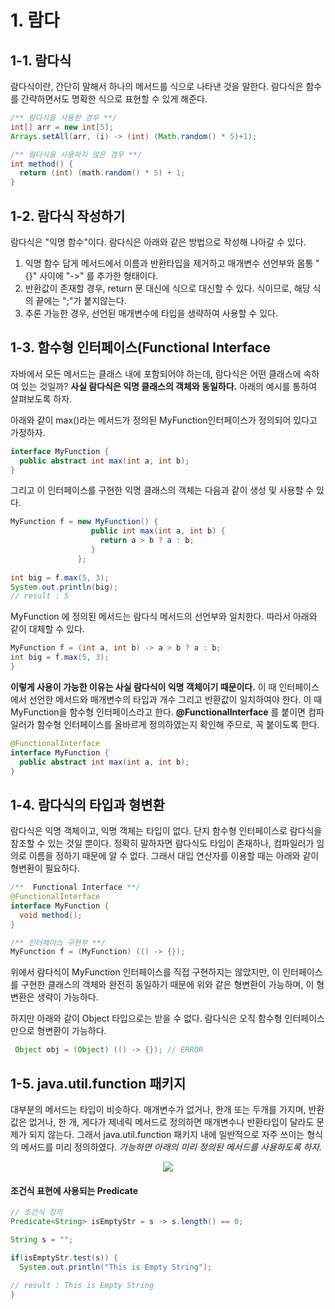 # 1. 람다

## 1-1. 람다식
람다식이란, 간단히 말해서 하나의 메서드를 식으로 나타낸 것을 말한다. 람다식은 함수를 간략하면서도 명확한 식으로 표현할 수 있게 해준다.

```java
/** 람다식을 사용한 경우 **/
int[] arr = new int[5];
Arrays.setAll(arr, (i) -> (int) (Math.random() * 5)+1);

/** 람다식을 사용하지 않은 경우 **/
int method() {
  return (int) (math.random() * 5) + 1; 
}
```

## 1-2. 람다식 작성하기
람다식은 "익명 함수"이다. 람다식은 아래와 같은 방법으로 작성해 나아갈 수 있다.
  1. 익명 함수 답게 메서드에서 이름과 반환타입을 제거하고 매개변수 선언부와 몸통 "{}" 사이에 "->" 를 추가한 형태이다. 
  2. 반환값이 존재할 경우, return 문 대신에 식으로 대신할 수 있다. 식이므로, 해당 식의 끝에는 ";"가 붙지않는다.
  3. 추론 가능한 경우, 선언된 매개변수에 타입을 생략하여 사용할 수 있다.


## 1-3. 함수형 인터페이스(Functional Interface
자바에서 모든 메서드는 클래스 내에 포함되어야 하는데, 람다식은 어떤 클래스에 속하여 있는 것일까? **사실 람다식은 익명 클래스의 객체와 동일하다.** 
아래의 예시를 통하여 살펴보도록 하자.


아래와 같이 max()라는 메서드가 정의된 MyFunction인터페이스가 정의되어 있다고 가정하자. 
```java
interface MyFunction {
  public abstract int max(int a, int b);
}
```


그리고 이 인터페이스를 구현한 익명 클래스의 객체는 다음과 같이 생성 및 사용할 수 있다.
```java
MyFunction f = new MyFunction() {
                  public int max(int a, int b) {
                    return a > b ? a : b;     
                  }
               };
               
int big = f.max(5, 3);
System.out.println(big);
// result : 5
```


MyFunction 에 정의된 메서드는 람다식 메서드의 선언부와 일치한다. 따라서 아래와 같이 대체할 수 있다.
```java
MyFunction f = (int a, int b) -> a > b ? a : b;
int big = f.max(5, 3);
}
```


**이렇게 사용이 가능한 이유는 사실 람다식이 익명 객체이기 때문이다.** 이 때 인터페이스에서 선언한 메서드와 매개변수의 타입과 개수 그리고 반환값이 일치하여야 한다.
이 때 MyFunction을 함수형 인터페이스라고 한다. **@FunctionalInterface** 를 붙이면 컴파일러가 함수형 인터페이스를 올바르게 정의하였는지 확인해 주므로, 꼭 붙이도록 한다.
```java
@FunctionalInterface
interface MyFunction {
  public abstract int max(int a, int b);
}
```

## 1-4. 람다식의 타입과 형변환
람다식은 익명 객체이고, 익명 객체는 타입이 없다. 단지 함수형 인터페이스로 람다식을 참조할 수 있는 것일 뿐이다. 정확히 말하자면 람다식도 타입이 존재하나, 컴파일러가 임의로 이름을 정하기 때문에 알 수 없다. 그래서 대입 연산자를 이용할 때는 아래와 같이 형변환이 필요하다.
```java
/**  Functional Interface **/
@FunctionalInterface
interface MyFunction {
  void method();
}

/** 인터페이스 구현부 **/
MyFunction f = (MyFunction) (() -> {});
```

위에서 람다식이 MyFunction 인터페이스를 직접 구현하지는 않았지만, 이 인터페이스를 구현한 클래스의 객체와 완전히 동일하기 때문에 위와 같은 형변환이 가능하며, 이 형변환은 생략이 가능하다.

하지만 아래와 같이 Object 타입으로는 받을 수 없다. 람다식은 오직 함수형 인터페이스만으로 형변환이 가능하다.
```java
 Object obj = (Object) (() -> {}); // ERROR
```

## 1-5. java.util.function 패키지
대부분의 메서드는 타입이 비슷하다. 매개변수가 없거나, 한개 또는 두개를 가지며, 반환값은 없거나, 한 개, 게다가 제네릭 메서드로 정의하면 매개변수나 반환타입이 달라도 문제가 되지 않는다. 그래서 java.util.function 패키지 내에 일반적으로 자주 쓰이는 형식의 메서드를 미리 정의하였다. *가능하면 아래의 미리 정의된 메서드를 사용하도록 하자.*

<p align="center">
  <img src="./image/JavaUtilFunction.png"/>
</p>


#### 조건식 표현에 사용되는 Predicate
```java
// 조건식 정의
Predicate<String> isEmptyStr = s -> s.length() == 0;

String s = "";	

if(isEmptyStr.test(s)) {
  System.out.println("This is Empty String");
  
// result : This is Empty String
}
```


